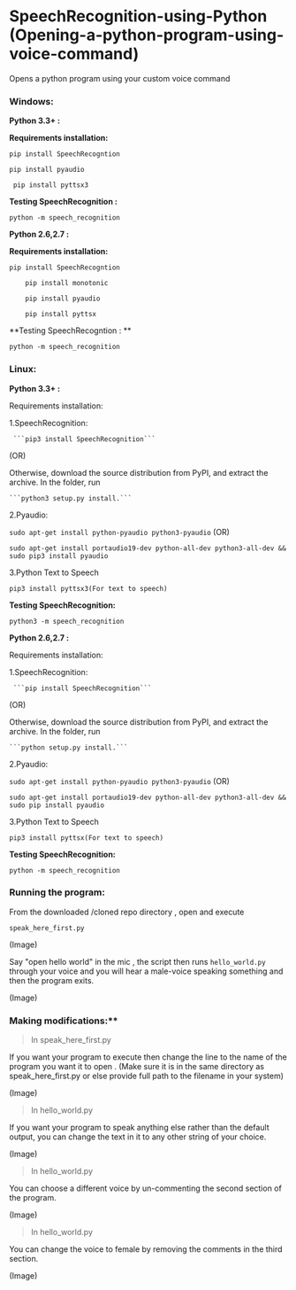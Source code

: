 # SpeechRecognition-using-Python (Opening-a-python-program-using-voice-command)
Opens a python program using your custom voice command

### Windows:

  **Python 3.3+ :** 

  **Requirements installation:**

  ```pip install SpeechRecogntion```
  
 ```pip install pyaudio```
  
 ``` pip install pyttsx3```

**Testing SpeechRecognition :**
  
  ```python -m speech_recognition```
  
  **Python 2.6,2.7 :**
 
  **Requirements installation:**

	pip install SpeechRecogntion
     
    	pip install monotonic
  
    	pip install pyaudio
  
     	pip install pyttsx


**Testing SpeechRecogntion : **
  
  ```python -m speech_recognition```
  
### Linux:

 **Python 3.3+ :**
 
 Requirements installation:

 1.SpeechRecognition:
 
	 ```pip3 install SpeechRecognition```
		
  (OR)

Otherwise, download the source distribution from PyPI, and extract the archive.
In the folder, run 
 
	```python3 setup.py install.```

2.Pyaudio:
	
 ```sudo apt-get install python-pyaudio python3-pyaudio```
	(OR)

```sudo apt-get install portaudio19-dev python-all-dev python3-all-dev && sudo pip3 install pyaudio```

3.Python Text to Speech
	
 ```pip3 install pyttsx3(For text to speech)```

**Testing SpeechRecognition:**

```python3 -m speech_recognition```
 
 
 
 **Python 2.6,2.7 :**
 
 Requirements installation:

 1.SpeechRecognition:
 
	 ```pip install SpeechRecognition```
		
  (OR)

Otherwise, download the source distribution from PyPI, and extract the archive.
In the folder, run 
 
	```python setup.py install.```

2.Pyaudio:
	
 ```sudo apt-get install python-pyaudio python3-pyaudio```
	(OR)

```sudo apt-get install portaudio19-dev python-all-dev python3-all-dev && sudo pip install pyaudio```

3.Python Text to Speech
	
 ```pip3 install pyttsx(For text to speech)```

**Testing SpeechRecognition:**

```python -m speech_recognition```
 
 
 ### Running the program:
   
   From the downloaded /cloned repo directory , open and execute      
   
   ```speak_here_first.py```
   
   (Image)

   Say "open hello world" in the mic , the script then runs ```hello_world.py```  through your voice and you will hear a male-voice speaking something and then the program exits.
   
   (Image)
   
### Making modifications:**

   > In speak_here_first.py
   
   If you want your program to execute then change the line to the name of the program  you want it to open . (Make sure it is in the same directory as speak_here_first.py or else provide  full path to the filename in your system)
   
   (Image)

   > In hello_world.py
   
   If you want your program to speak anything else rather than the default output,
   you can change the text in it to any other string of your choice.
   
   (Image)
   
   >In hello_world.py
   
   You can choose a different voice by un-commenting the second
   section of the program.
   
   (Image)
   
   >In hello_world.py
   
   You can change the voice to female by removing the comments in the 
   third section.
   
   (Image)


